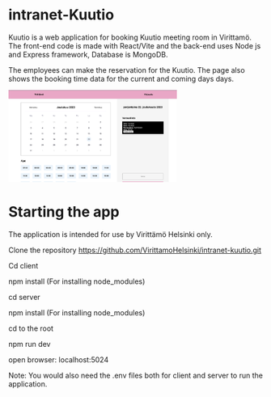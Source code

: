 # intranet-Kuutio

Kuutio is a web application for booking Kuutio meeting room in Virittamö. The front-end code is made with React/Vite and the back-end uses Node js and Express framework, Database is MongoDB.

The employees can make the reservation for the Kuutio. The page also shows the booking time data for the current and coming days days.

<img src="/client/public/kuutio.png" alt="drawing" width="66%"/>


# Starting the app
The application is intended for use by Virittämö Helsinki only.

Clone the repository
https://github.com/VirittamoHelsinki/intranet-kuutio.git

Cd client

npm install (For installing node_modules)

cd server

npm install (For installing node_modules)

cd to the root

npm run dev

open browser: localhost:5024

Note: You would also need the .env files both for client and server to run the application.
